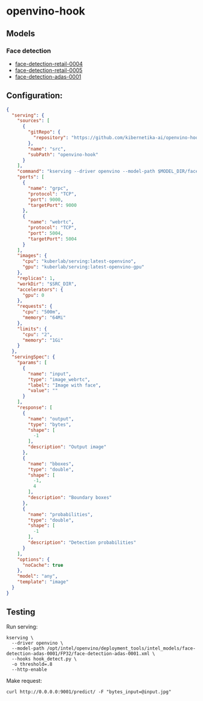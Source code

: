 # openvino-hook

## Models

### Face detection

* [face-detection-retail-0004](https://github.com/opencv/open_model_zoo/tree/master/models/intel/face-detection-retail-0004)
* [face-detection-retail-0005](https://github.com/opencv/open_model_zoo/tree/master/models/intel/face-detection-retail-0005)
* [face-detection-adas-0001](https://github.com/opencv/open_model_zoo/tree/master/models/intel/face-detection-adas-0001)

## Configuration:

```json
{
  "serving": {
    "sources": [
      {
        "gitRepo": {
          "repository": "https://github.com/kibernetika-ai/openvino-hook"
        },
        "name": "src",
        "subPath": "openvino-hook"
      }
    ],
    "command": "kserving --driver openvino --model-path $MODEL_DIR/face-detection-XXXX-XXXX.xml --hooks $SRC_DIR/hook_detect.py -o threshold=.1 -o object_name=face --http-enable --webrtc --input-name input --output-name output",
    "ports": [
      {
        "name": "grpc",
        "protocol": "TCP",
        "port": 9000,
        "targetPort": 9000
      },
      {
        "name": "webrtc",
        "protocol": "TCP",
        "port": 5004,
        "targetPort": 5004
      }
    ],
    "images": {
      "cpu": "kuberlab/serving:latest-openvino",
      "gpu": "kuberlab/serving:latest-openvino-gpu"
    },
    "replicas": 1,
    "workDir": "$SRC_DIR",
    "accelerators": {
      "gpu": 0
    },
    "requests": {
      "cpu": "500m",
      "memory": "64Mi"
    },
    "limits": {
      "cpu": "2",
      "memory": "1Gi"
    }
  },
  "servingSpec": {
    "params": [
      {
        "name": "input",
        "type": "image_webrtc",
        "label": "Image with face",
        "value": ""
      }
    ],
    "response": [
      {
        "name": "output",
        "type": "bytes",
        "shape": [
          -1
        ],
        "description": "Output image"
      },
      {
        "name": "bboxes",
        "type": "double",
        "shape": [
          -1,
          4
        ],
        "description": "Boundary boxes"
      },
      {
        "name": "probabilities",
        "type": "double",
        "shape": [
          -1
        ],
        "description": "Detection probabilities"
      }
    ],
    "options": {
      "noCache": true
    },
    "model": "any",
    "template": "image"
  }
}
```

## Testing

Run serving:

```shell script
kserving \
  --driver openvino \
  --model-path /opt/intel/openvino/deployment_tools/intel_models/face-detection-adas-0001/FP32/face-detection-adas-0001.xml \
  --hooks hook_detect.py \
  -o threshold=.8
  --http-enable
```

Make request:

```shell script
curl http://0.0.0.0:9001/predict/ -F "bytes_input=@input.jpg"
```